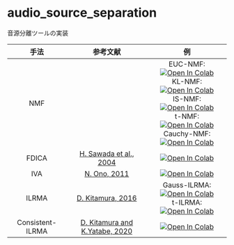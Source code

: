 # audio_source_separation
音源分離ツールの実装

| 手法 | 参考文献 | 例 |
|:-:|:-:|:-:|
| NMF |  | EUC-NMF: [![Open In Colab](https://colab.research.google.com/assets/colab-badge.svg)](https://colab.research.google.com/github/tky823/audio_source_separation/blob/main/egs/nmf-example/euc-nmf/test_euc-nmf_ja.ipynb) <br> KL-NMF: [![Open In Colab](https://colab.research.google.com/assets/colab-badge.svg)](https://colab.research.google.com/github/tky823/audio_source_separation/blob/main/egs/nmf-example/kl-nmf/test_kl-nmf_ja.ipynb) <br> IS-NMF: [![Open In Colab](https://colab.research.google.com/assets/colab-badge.svg)](https://colab.research.google.com/github/tky823/audio_source_separation/blob/main/egs/nmf-example/is-nmf/test_is-nmf_ja.ipynb) <br> t-NMF: [![Open In Colab](https://colab.research.google.com/assets/colab-badge.svg)](https://colab.research.google.com/github/tky823/audio_source_separation/blob/main/egs/nmf-example/t-nmf/test_t-nmf_ja.ipynb) <br> Cauchy-NMF: [![Open In Colab](https://colab.research.google.com/assets/colab-badge.svg)](https://colab.research.google.com/github/tky823/audio_source_separation/blob/main/egs/nmf-example/cauchy-nmf/test_cauchy-nmf_ja.ipynb) |
| FDICA |[H. Sawada et al., 2004](https://ieeexplore.ieee.org/document/1323089) | [![Open In Colab](https://colab.research.google.com/assets/colab-badge.svg)](https://colab.research.google.com/github/tky823/audio_source_separation/blob/main/egs/bss-example/fdica/test_fdica_ja.ipynb) |
| IVA | [N. Ono, 2011](https://ieeexplore.ieee.org/document/6082320)| [![Open In Colab](https://colab.research.google.com/assets/colab-badge.svg)](https://colab.research.google.com/github/tky823/audio_source_separation/blob/main/egs/bss-example/iva/test_iva_ja.ipynb) |
| ILRMA | [D. Kitamura, 2016](https://ieeexplore.ieee.org/document/7486081) | Gauss-ILRMA: [![Open In Colab](https://colab.research.google.com/assets/colab-badge.svg)](https://colab.research.google.com/github/tky823/audio_source_separation/blob/main/egs/bss-example/ilrma/test_gauss-ilrma_ja.ipynb) <br> t-ILRMA: [![Open In Colab](https://colab.research.google.com/assets/colab-badge.svg)](https://colab.research.google.com/github/tky823/audio_source_separation/blob/main/egs/bss-example/ilrma/test_t-ilrma_ja.ipynb) |
| Consistent-ILRMA | [D. Kitamura and K.Yatabe, 2020](https://asp-eurasipjournals.springeropen.com/articles/10.1186/s13634-020-00704-4)| [![Open In Colab](https://colab.research.google.com/assets/colab-badge.svg)](https://colab.research.google.com/github/tky823/audio_source_separation/blob/main/egs/bss-example/ilrma/test_consistent-ilrma_ja.ipynb) |